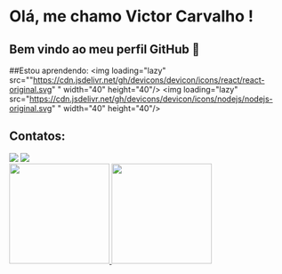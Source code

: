 # Olá, me chamo Victor Carvalho ! 
## Bem vindo ao meu perfil GitHub 👋

##Estou aprendendo:
<img loading="lazy" src=""https://cdn.jsdelivr.net/gh/devicons/devicon/icons/react/react-original.svg" " width="40" height="40"/>
<img loading="lazy" src="https://cdn.jsdelivr.net/gh/devicons/devicon/icons/nodejs/nodejs-original.svg" " width="40" height="40"/>

## Contatos:

<div>
<a href = "mailto:victor1carvalho2002@gmail.com"><img loading="lazy" src="https://img.shields.io/badge/Gmail-D14836?style=for-the-badge&logo=gmail&logoColor=white" target="_blank"></a>
<a href="www.linkedin.com/in/victor-carvalho-de-souza-9824a6238" target="_blank"><img loading="lazy" src="https://img.shields.io/badge/-LinkedIn-%230077B5?style=for-the-badge&logo=linkedin&logoColor=white" target="_blank"></a>   
</div>


<div>
<a href="https://github.com/victorcarvalhods">
<img loading="lazy" height="180em" src="https://github-readme-stats.vercel.app/api/top-langs/?username=victorcarvalhods&layout=compact&langs_count=7&theme=dracula"/>
<img loading="lazy" height="180em" src="https://github-readme-stats.vercel.app/api?username=victorcarvalhods&show_icons=true&theme=dracula&include_all_commits=true&count_private=true"/>
</div>
